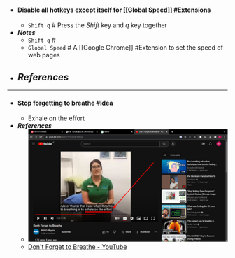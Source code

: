- #### Disable all hotkeys except itself for [[Global Speed]] #Extensions
	- `Shift q` # Press the *Shift* key and *q* key together
- ***Notes***
	- `Shift q` #
	- `Global Speed` # A [[Google Chrome]] #Extension to set the speed of web pages
- ***References***
	-
- ---
- #### Stop forgetting to breathe #Idea
	- Exhale on the effort
- ***References***
	- ![image.png](../assets/image_1670376973969_0.png)
	- [Don't Forget to Breathe - YouTube](https://www.youtube.com/watch?v=LxD3e-K9vug)